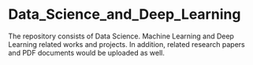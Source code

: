 # Data_Science_and_Deep_Learning
The repository consists of Data Science. Machine Learning and Deep Learning related works and projects. In addition, related research papers and PDF documents would be uploaded as well.
